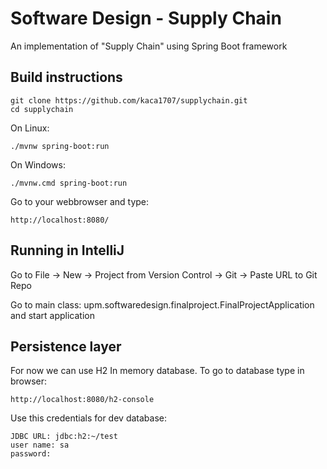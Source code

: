 # Software Design - Supply Chain
An implementation of "Supply Chain" using Spring Boot framework

## Build instructions
```
git clone https://github.com/kaca1707/supplychain.git
cd supplychain
```

On Linux:
```
./mvnw spring-boot:run
```

On Windows:
```
./mvnw.cmd spring-boot:run
```

Go to your webbrowser and type:
```
http://localhost:8080/
```

## Running in IntelliJ
Go to File -> New -> Project from Version Control -> Git -> Paste URL to Git Repo

Go to main class: upm.softwaredesign.finalproject.FinalProjectApplication and start application

## Persistence layer
For now we can use H2 In memory database. 
To go to database type in browser:

``` 
http://localhost:8080/h2-console
```

Use this credentials for dev database:
``` 
JDBC URL: jdbc:h2:~/test
user name: sa
password: 

```